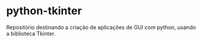 # python-tkinter
Repositório destinando a criação de aplicações de GUI com python, usando a biblioteca Tkinter.

